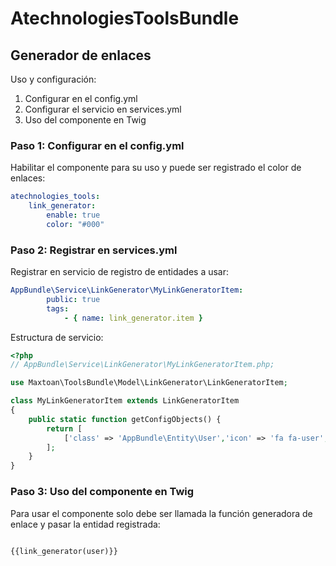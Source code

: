 AtechnologiesToolsBundle
========================

## Generador de enlaces

Uso y configuración:

1. Configurar en el config.yml
2. Configurar el servicio en services.yml
3. Uso del componente en Twig

### Paso 1: Configurar en el config.yml

Habilitar el componente para su uso y puede ser registrado el color de enlaces:

``` yml
atechnologies_tools:
    link_generator:
        enable: true
        color: "#000"

```

### Paso 2: Registrar en services.yml

Registrar en servicio de registro de entidades a usar:

``` yml
AppBundle\Service\LinkGenerator\MyLinkGeneratorItem:
        public: true
        tags:
            - { name: link_generator.item } 

```
Estructura de servicio:

``` php
<?php
// AppBundle\Service\LinkGenerator\MyLinkGeneratorItem.php;

use Maxtoan\ToolsBundle\Model\LinkGenerator\LinkGeneratorItem;

class MyLinkGeneratorItem extends LinkGeneratorItem
{
    public static function getConfigObjects() {
    	return [
            ['class' => 'AppBundle\Entity\User','icon' => 'fa fa-user','route' => 'app_user_show','labelMethod' => 'getUsername']           
        ];
    }
}

```

### Paso 3: Uso del componente en Twig

Para usar el componente solo debe ser llamada la función generadora de enlace y pasar la entidad registrada:

``` php

{{link_generator(user)}}

```